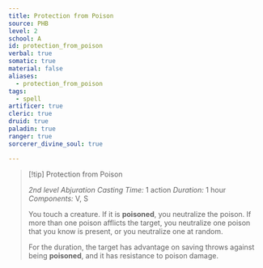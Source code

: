 ```yaml
---
title: Protection from Poison
source: PHB
level: 2
school: A
id: protection_from_poison
verbal: true
somatic: true
material: false
aliases:
  - protection_from_poison
tags:
  - spell
artificer: true
cleric: true
druid: true
paladin: true
ranger: true
sorcerer_divine_soul: true

---
```

>[!tip] Protection from Poison
>
> *2nd level Abjuration*
> *Casting Time:* 1 action
> *Duration:* 1 hour
> *Components:* V, S
>
>You touch a creature. If it is **poisoned**, you neutralize the poison. If more than one poison afflicts the target, you neutralize one poison that you know is present, or you neutralize one at random.
>
>For the duration, the target has advantage on saving throws against being **poisoned**, and it has resistance to poison damage.
>

